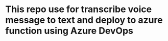 # This repo use for transcribe voice message to text and deploy to azure function using Azure DevOps
